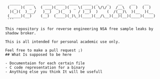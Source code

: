 ````
  _____  ____    ____  ____  ____  ____  _    _    __    __    __
 (  _  )(  _ \  ( ___)(_  _)(  _ \( ___)( \/\/ )  /__\  (  )  (  )
  )(_)(  )___/   )__)  _)(_  )   / )__)  )    (  /(__)\  )(__  )(__
 (_____)(__)    (__)  (____)(_)\_)(____)(__/\__)(__)(__)(____)(____)
 ```

This repository is for reverse engineering NSA free sample leaks by shadow broker.

This is all intended for personal academic use only.

Feel free to make a pull request ;)
## What Is supposed to be here

- Documentaion for each certain file
- C code representation for a binary
- Anything else you think It will be usefull
